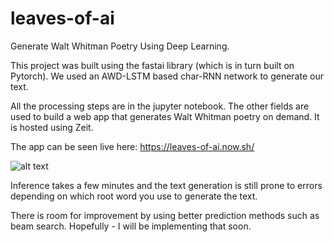 # leaves-of-ai

Generate Walt Whitman Poetry Using Deep Learning.

This project was built using the fastai library (which is in turn built on Pytorch). We used an AWD-LSTM based char-RNN network to generate our text.

All the processing steps are in the jupyter notebook. The other fields are used to build a web app that generates Walt Whitman poetry on demand. It is hosted using Zeit.

The app can be seen live here: https://leaves-of-ai.now.sh/

![alt text](https://github.com/btahir/leaves-of-ai/blob/master/app-snap.jpg)

Inference takes a few minutes and the text generation is still prone to errors depending on which root word you use to generate the text. 

There is room for improvement by using better prediction methods such as beam search. Hopefully - I will be implementing that soon.

